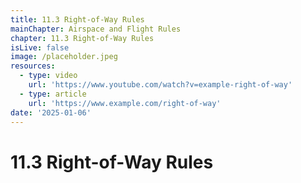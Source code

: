 ```yaml
---
title: 11.3 Right-of-Way Rules
mainChapter: Airspace and Flight Rules
chapter: 11.3 Right-of-Way Rules
isLive: false
image: /placeholder.jpeg
resources:
  - type: video
    url: 'https://www.youtube.com/watch?v=example-right-of-way'
  - type: article
    url: 'https://www.example.com/right-of-way'
date: '2025-01-06'
---
```


# 11.3 Right-of-Way Rules

